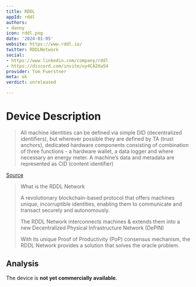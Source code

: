 ```yaml
---
title: RDDL
appId: rddl
authors:
- danny
icon: rddl.png
date: '2024-01-05'
website: https://www.rddl.io/
twitter: RDDLNetwork
social:
- https://www.linkedin.com/company/rddl
- https://discord.com/invite/uy4CA2Xw54
provider: Tom Fuerstner
meta: ok
verdict: unreleased

---
```


# Device Description

> All machine identities can be defined via simple DID (decentralized identifiers), but wherever possible they are defined by TA (trust anchors), dedicated hardware components consisting of combination of three functions - a hardware wallet, a data logger and where necessary an energy meter. A machine’s data and metadata are represented as CID (content identifier)

[Source](https://www.linkedin.com/pulse/rddl-network-introduction-thomas-fuerstner/)

>
> What is the RDDL Network
>
> A revolutionary blockchain-based protocol that offers machines unique, incorruptible identities, enabling them to communicate and transact securely and autonomously.
>
> The RDDL Network interconnects machines & extends them into a new Decentralized Physical Infrastructure Network (DePIN)
>
> With its unique Proof of Productivity (PoP) consensus mechanism, the RDDL Network provides a solution that solves the oracle problem.

## Analysis 

The device is **not yet commercially available**.
